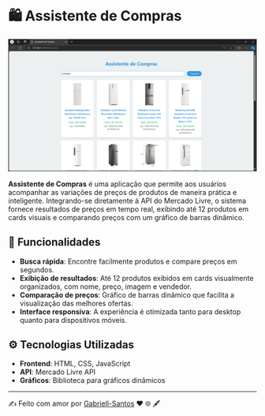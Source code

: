 # 🛍️ **Assistente de Compras**

![Demonstração do Assistente de Compras](https://github.com/Gabriell-Santos/Assistente-de-Compras/blob/master/Assistente%20de%20Compras%20_%20Demonstra%C3%A7%C3%A3o..png)

**Assistente de Compras** é uma aplicação que permite aos usuários acompanhar as variações de preços de produtos de maneira prática e inteligente. Integrando-se diretamente à API do Mercado Livre, o sistema fornece resultados de preços em tempo real, exibindo até 12 produtos em cards visuais e comparando preços com um gráfico de barras dinâmico.

## 🚀 Funcionalidades

- **Busca rápida**: Encontre facilmente produtos e compare preços em segundos.
- **Exibição de resultados**: Até 12 produtos exibidos em cards visualmente organizados, com nome, preço, imagem e vendedor.
- **Comparação de preços**: Gráfico de barras dinâmico que facilita a visualização das melhores ofertas.
- **Interface responsiva**: A experiência é otimizada tanto para desktop quanto para dispositivos móveis.

## ⚙️ Tecnologias Utilizadas

- **Frontend**: HTML, CSS, JavaScript
- **API**: Mercado Livre API
- **Gráficos**: Biblioteca para gráficos dinâmicos

---

✍️ Feito com amor por [Gabriell-Santos](https://github.com/Gabriell-Santos) ❤️ 🌐 🖋️
